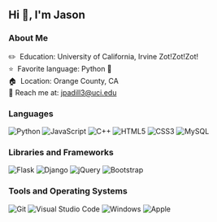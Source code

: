 ## Hi 👋, I'm Jason
### About Me

:pencil2:&nbsp; Education: University of California, Irvine Zot!Zot!Zot! <br>
:star:&nbsp; Favorite language: Python :snake:  <br>
:house:&nbsp; Location: Orange County, CA<br>
:email: Reach me at: <a href="mailto:jpadill3@uci.edu">jpadill3@uci.edu</a>


### Languages

![Python](https://img.shields.io/badge/-Python-1b1e26?style=for-the-badge&logo=python)
![JavaScript](https://img.shields.io/badge/-JavaScript-1b1e26?style=for-the-badge&logo=javascript)
![C++](https://img.shields.io/badge/-C++-1b1e26?style=for-the-badge&logo=C%2B%2B&logoColor=00599C)
![HTML5](https://img.shields.io/badge/-HTML5-1b1e26?style=for-the-badge&logo=HTML5)
![CSS3](https://img.shields.io/badge/-CSS3-1b1e26?style=for-the-badge&logo=CSS3&logoColor=1572B6)
![MySQL](https://img.shields.io/badge/-MySQL-1b1e26?style=for-the-badge&logo=MySQL&logoColor=FFFFFF)

### Libraries and Frameworks

![Flask](https://img.shields.io/badge/-Flask-1b1e26?style=for-the-badge&logo=Flask&logoColor=FFFFFF)
![Django](https://img.shields.io/badge/-Django-1b1e26?style=for-the-badge&logo=Django&logoColor=FFFFFF)
![jQuery](https://img.shields.io/badge/-jQuery-1b1e26?style=for-the-badge&logo=jquery&logoColor=007ACC)
![Bootstrap](https://img.shields.io/badge/-Bootstrap-1b1e26?style=for-the-badge&logo=Bootstrap&logoColor=563D7C)


### Tools and Operating Systems

![Git](https://img.shields.io/badge/-Git-1b1e26?style=for-the-badge&logo=Git&logoColor=F05032)
![Visual Studio Code](https://img.shields.io/badge/-VS%20Code-1b1e26?style=for-the-badge&logo=Visual-Studio-Code&logoColor=007ACC)
![Windows](https://img.shields.io/badge/-Windows-1b1e26?style=for-the-badge&logo=Windows&logoColor=007ACC)
![Apple](https://img.shields.io/badge/-MacOS-1b1e26?style=for-the-badge&logo=Apple&logoColor=FFFFFF)
